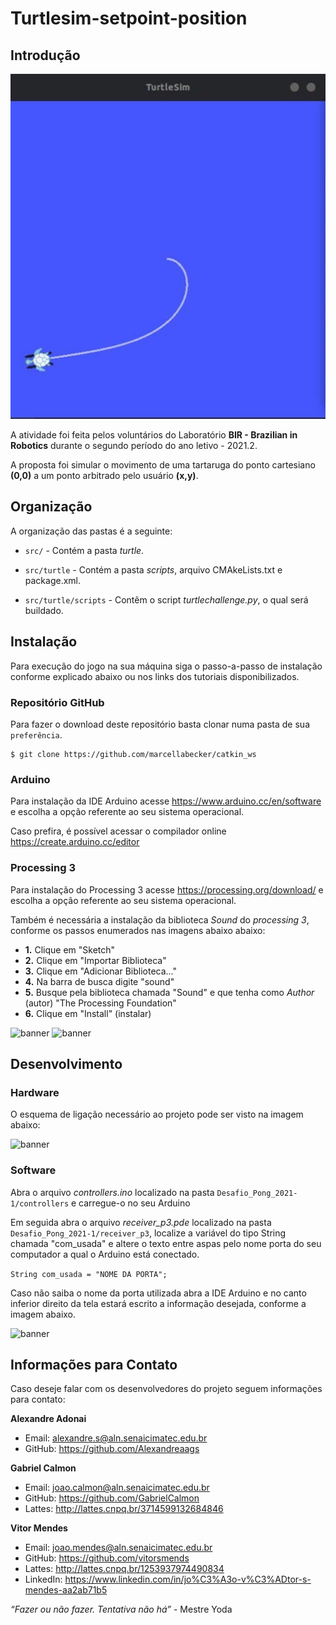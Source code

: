 
# Turtlesim-setpoint-position

## Introdução
![banner](/pictures/1.jpg)

A atividade foi feita pelos voluntários do Laboratório **BIR - Brazilian in Robotics** durante o segundo período do ano letivo - 2021.2.

A proposta foi simular o movimento de uma tartaruga do ponto cartesiano **(0,0)** a um ponto arbitrado pelo usuário **(x,y)**.

## Organização
A organização das pastas é a seguinte:

- `src/` - Contém a pasta *turtle*.

- `src/turtle` - Contém a pasta *scripts*, arquivo CMAkeLists.txt e package.xml. 
  
- `src/turtle/scripts` - Contêm o script *turtlechallenge.py*, o qual será buildado.


## Instalação
Para execução do jogo na sua máquina siga o passo-a-passo de instalação conforme explicado abaixo ou nos links dos tutoriais disponibilizados.

### Repositório GitHub
Para fazer o download deste repositório basta clonar numa pasta de sua `preferência`.

```
$ git clone https://github.com/marcellabecker/catkin_ws
``` 

### Arduino
Para instalação da IDE Arduino acesse https://www.arduino.cc/en/software e escolha a opção referente ao seu sistema operacional.

Caso prefira, é possível acessar o compilador online https://create.arduino.cc/editor

### Processing 3
Para instalação do Processing 3 acesse https://processing.org/download/ e escolha a opção referente ao seu sistema operacional.

Também é necessária a instalação da biblioteca *Sound* do *processing 3*, conforme os passos enumerados nas imagens abaixo abaixo:

- **1.** Clique em "Sketch"
- **2.** Clique em "Importar Biblioteca"
- **3.** Clique em "Adicionar Biblioteca..."
- **4.** Na barra de busca digite "sound"
- **5.** Busque pela biblioteca chamada "Sound" e que tenha como *Author* (autor) "The Processing Foundation"
- **6.** Clique em "Install" (instalar)

![banner](https://github.com/GabrielCalmon/Desafio_Pong_2021-1/blob/main/resources/processing-bib-1.png?raw=true)
![banner](https://github.com/GabrielCalmon/Desafio_Pong_2021-1/blob/main/resources/processing-bib-2.png?raw=true)

## Desenvolvimento
### Hardware
O esquema de ligação necessário ao projeto pode ser visto na imagem abaixo:

![banner](https://github.com/GabrielCalmon/Desafio_Pong_2021-1/blob/main/resources/circuito-ligacoes.jpeg?raw=true)

### Software
Abra o arquivo *controllers.ino* localizado na pasta ```Desafio_Pong_2021-1/controllers``` e carregue-o no seu Arduino

Em seguida abra o arquivo *receiver_p3.pde* localizado na pasta ```Desafio_Pong_2021-1/receiver_p3```, localize a variável do tipo String chamada "com_usada" e altere o texto entre aspas pelo nome porta do seu computador a qual o Arduino está conectado.

```String com_usada = "NOME DA PORTA";```

Caso não saiba o nome da porta utilizada abra a IDE Arduino e no canto inferior direito da tela estará escrito a informação desejada, conforme a imagem abaixo.

![banner](https://github.com/GabrielCalmon/Desafio_Pong_2021-1/blob/main/resources/arduino-porta.png?raw=true)

## Informações para Contato
Caso deseje falar com os desenvolvedores do projeto seguem informações para contato:

**Alexandre Adonai**
- Email: alexandre.s@aln.senaicimatec.edu.br
- GitHub: https://github.com/Alexandreaags

**Gabriel Calmon**
- Email: joao.calmon@aln.senaicimatec.edu.br
- GitHub: https://github.com/GabrielCalmon
- Lattes: http://lattes.cnpq.br/3714599132684846

**Vitor Mendes**
- Email: joao.mendes@aln.senaicimatec.edu.br
- GitHub: https://github.com/vitorsmends
- Lattes: http://lattes.cnpq.br/1253937974490834
- LinkedIn: https://www.linkedin.com/in/jo%C3%A3o-v%C3%ADtor-s-mendes-aa2ab71b5

*“Fazer ou não fazer. Tentativa não há”* - Mestre Yoda